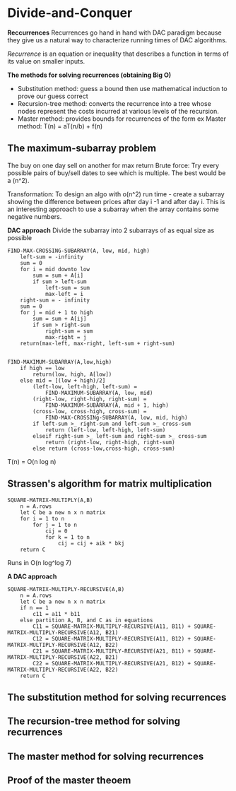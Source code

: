 # Divide-and-Conquer

**Reccurrences**
Recurrences go hand in hand with DAC paradigm because they give us a natural way to characterize running times of DAC algorithms.

*Recurrence* is an equation or inequality that describes a function in terms of its value on smaller inputs. 

**The methods for solving recurrences (obtaining Big O)**
- Substitution method: guess a bound then use mathematical induction to prove our guess correct
- Recursion-tree method: converts the recurrence into a tree whose nodes represent the costs incurred at various levels of the recursion.
- Master method: provides bounds for recurrences of the form 
ex Master method:
T(n) = aT(n/b) + f(n)

## The maximum-subarray problem
The buy on one day sell on another for max return
Brute force:
Try every possible pairs of buy/sell dates to see which is multiple. The best would be a (n^2).

Transformation: To design an algo with o(n^2) run time - create a subarray showing the difference between prices after day i -1 and after day i. This is an interesting approach to use a subarray when the array contains some negative numbers. 

**DAC approach**
Divide the subarray into 2 subarrays of as equal size as possible 
```
FIND-MAX-CROSSING-SUBARRAY(A, low, mid, high)
    left-sum = -infinity
    sum = 0
    for i = mid downto low
        sum = sum + A[i]
        if sum > left-sum
            left-sum = sum
            max-left = i
    right-sum = - infinity
    sum = 0
    for j = mid + 1 to high
        sum = sum + A[ij]
        if sum > right-sum
            right-sum = sum
            max-right = j
    return(max-left, max-right, left-sum + right-sum)


FIND-MAXIMUM-SUBARRAY(A,low,high)
    if high == low
        return(low, high, A[low])
    else mid = [(low + high)/2]
        (left-low, left-high, left-sum) =
            FIND-MAXIMUM-SUBARRAY(A, low, mid)
        (right-low, right-high, right-sum) =
            FIND-MAXIMUM-SUBARRAY(A, mid + 1, high)
        (cross-low, cross-high, cross-sum) =
            FIND-MAX-CROSSINg-SUBARRAY(A, low, mid, high)
        if left-sum >_ right-sum and left-sum >_ cross-sum
            return (left-low, left-high, left-sum)
        elseif right-sum >_ left-sum and right-sum >_ cross-sum
            return (right-low, right-high, right-sum)
        else return (cross-low,cross-high, cross-sum)
```

T(n) = O(n log n)

## Strassen's algorithm for matrix multiplication
```
SQUARE-MATRIX-MULTIPLY(A,B)
    n = A.rows
    let C be a new n x n matrix
    for i = 1 to n
        for j = 1 to n
            cij = 0
            for k = 1 to n
                cij = cij + aik * bkj
    return C
```
Runs in O(n log^log 7)

**A DAC approach**
```
SQUARE-MATRIX-MULTIPLY-RECURSIVE(A,B)
    n = A.rows
    let C be a new n x n matrix
    if n == 1
        c11 = a11 * b11
    else partition A, B, and C as in equations
        C11 = SQUARE-MATRIX-MULTIPLY-RECURSIVE(A11, B11) + SQUARE-MATRIX-MULTIPLY-RECURSIVE(A12, B21)
        C12 = SQUARE-MATRIX-MULTIPLY-RECURSIVE(A11, B12) + SQUARE-MATRIX-MULTIPLY-RECURSIVE(A12, B22)
        C21 = SQUARE-MATRIX-MULTIPLY-RECURSIVE(A21, B11) + SQUARE-MATRIX-MULTIPLY-RECURSIVE(A22, B21)
        C22 = SQUARE-MATRIX-MULTIPLY-RECURSIVE(A21, B12) + SQUARE-MATRIX-MULTIPLY-RECURSIVE(A22, B22)
    return C
```
## The substitution method for solving recurrences
 
## The recursion-tree method for solving recurrences

## The master method for solving recurrences

## Proof of the master theoem
